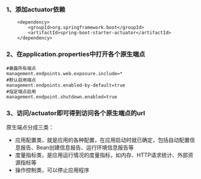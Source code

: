 ### 1、添加actuator依赖
```$xslt
    <dependency>
        <groupId>org.springframework.boot</groupId>
        <artifactId>spring-boot-starter-actuator</artifactId>
    </dependency>
```
### 2、在application.properties中打开各个原生端点
```$xslt
#暴露所有端点
management.endpoints.web.exposure.include=*
#默认启用端点
management.endpoints.enabled-by-default=true
#指定端点启用
management.endpoint.shutdown.enabled=true
```
### 3、访问/actuator即可得到访问各个原生端点的url
原生端点分成三类：
 - 应用配置类，就是应用的各种配置，在应用启动时就已确定，包括自动配置信息报告、Bean创建信息报告、运行环境信息报告等
 - 度量指标类，是应用运行情况的度量指标，如内存、HTTP请求统计、外部资源指标等
 - 操作控制类，可以停止应用程序
